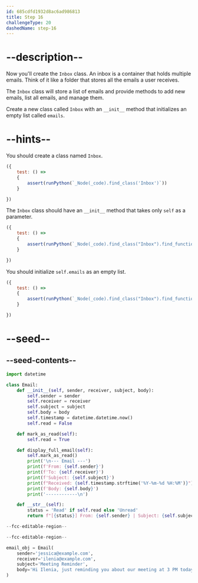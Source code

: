 ```yaml
---
id: 685cdfd1932d8ac6ad986813
title: Step 16
challengeType: 20
dashedName: step-16
---
```


# --description--

<!-- the seed should be changed to the below till the user class is created -->

<!-- return f"[{status}] From: {self.sender} | Subject: {self.subject} | Time: {self.timestamp.strftime('%Y-%m-%d %H:%M')}" -->

Now you'll create the `Inbox` class. An inbox is a container that holds multiple emails. Think of it like a folder that stores all the emails a user receives.

The `Inbox` class will store a list of emails and provide methods to add new emails, list all emails, and manage them.

Create a new class called `Inbox` with an `__init__` method that initializes an empty list called `emails`.

# --hints--

You should create a class named `Inbox`.

```js
({
    test: () => 
    {
        assert(runPython(`_Node(_code).find_class('Inbox')`))
    }

})
```

The `Inbox` class should have an `__init__` method that takes only `self` as a parameter.

```js
({
    test: () => 
    {
        assert(runPython(`_Node(_code).find_class("Inbox").find_function("__init__").has_args("self")`))
    }

})

```

You should initialize `self.emails` as an empty list.

```js
({
    test: () => 
    {
        assert(runPython(`_Node(_code).find_class("Inbox").find_function("__init__").find_variable("self.emails").is_equivalent("self.emails = []")`))
    }

})

```

# --seed--

## --seed-contents--

```py
import datetime

class Email:
    def __init__(self, sender, receiver, subject, body):
        self.sender = sender
        self.receiver = receiver
        self.subject = subject
        self.body = body
        self.timestamp = datetime.datetime.now()
        self.read = False

    def mark_as_read(self):
        self.read = True

    def display_full_email(self):
        self.mark_as_read()
        print('\n--- Email ---')
        print(f'From: {self.sender}')
        print(f'To: {self.receiver}')
        print(f'Subject: {self.subject}')
        print(f"Received: {self.timestamp.strftime('%Y-%m-%d %H:%M')}")
        print(f'Body: {self.body}')
        print('------------\n')

    def __str__(self):
        status = 'Read' if self.read else 'Unread'
        return f"[{status}] From: {self.sender} | Subject: {self.subject} | Time: {self.timestamp.strftime('%Y-%m-%d %H:%M')}"

--fcc-editable-region--

--fcc-editable-region--

email_obj = Email(
    sender='jessica@example.com',
    receiver='ilenia@example.com',
    subject='Meeting Reminder',
    body='Hi Ilenia, just reminding you about our meeting at 3 PM today.'
)
```
